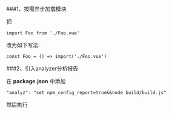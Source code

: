 ###1、按需异步加载模块

把

```
import Foo from './Foo.vue'
```

改为如下写法:

```
const Foo = () => import('./Foo.vue')
```


###2、引入analyzer分析报告

在 **package.json** 中添加
```
"analyz": "set npm_config_report=true&&node build/build.js"
```

然后执行
